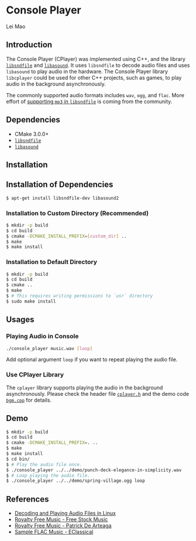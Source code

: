 # Console Player

Lei Mao

## Introduction

The Console Player (CPlayer) was implemented using C++, and the library [`libsndfile`](https://github.com/erikd/libsndfile) and [`libasound`](https://github.com/alsa-project/alsa-lib). It uses `libsndfile` to decode audio files and uses `libasound` to play audio in the hardware. The Console Player library `libcplayer` could be used for other C++ projects, such as games, to play audio in the background asynchronously.

The commonly supported audio formats includes `wav`, `ogg`, and `flac`. More effort of [supporting `mp3` in `libsndfile`](https://github.com/erikd/libsndfile/issues/258) is coming from the community.


## Dependencies

* CMake 3.0.0+
* [`libsndfile`](https://github.com/erikd/libsndfile)
* [`libasound`](https://github.com/alsa-project/alsa-lib)

## Installation

## Installation of Dependencies

```bash
$ apt-get install libsndfile-dev libasound2
```

### Installation to Custom Directory (Recommended)

```bash
$ mkdir -p build
$ cd build
$ cmake -DCMAKE_INSTALL_PREFIX=[custom_dir] ..
$ make
$ make install
```

### Installation to Default Directory

```bash
$ mkdir -p build
$ cd build
$ cmake ..
$ make
$ # This requires writing permissions to `usr` directory
$ sudo make install
```

## Usages

### Playing Audio in Console

```bash
./console_player music.wav [loop]
```

Add optional argument `loop` if you want to repeat playing the audio file.

### Use CPlayer Library

The `cplayer` library supports playing the audio in the background asynchronously. Please check the header file [`cplayer.h`](src/cplayer.h) and the demo code [`bgm.cpp`](bgm/bgm.cpp) for details.

## Demo

```bash
$ mkdir -p build
$ cd build
$ cmake -DCMAKE_INSTALL_PREFIX=. ..
$ make
$ make install
$ cd bin/
$ # Play the audio file once.
$ ./console_player ../../demo/punch-deck-elegance-in-simplicity.wav
$ # Loop playing the audio file.
$ ./console_player ../../demo/spring-village.ogg loop
```

## References

* [Decoding and Playing Audio Files in Linux](https://gavv.github.io/articles/decode-play/)
* [Royalty Free Music - Free Stock Music](https://www.free-stock-music.com/punch-deck-elegance-in-simplicity.html)
* [Royalty Free Music - Patrick De Arteaga](https://patrickdearteaga.com/royalty-free-music/)
* [Sample FLAC Music - EClassical](https://www.eclassical.com/pages/24-bit-faq.html)